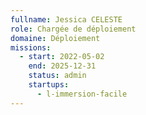 ```yaml
---
fullname: Jessica CELESTE
role: Chargée de déploiement
domaine: Déploiement
missions:
  - start: 2022-05-02
    end: 2025-12-31
    status: admin
    startups:
      - l-immersion-facile
---
```

